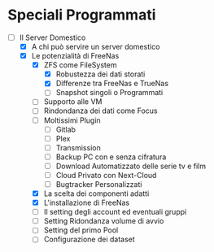 # Speciali Programmati

- [ ] Il Server Domestico
  - [x] A chi può servire un server domestico
  - [x] Le potenzialità di FreeNas
    - [x] ZFS come FileSystem
      - [x] Robustezza dei dati storati
      - [x] Differenze tra FreeNas e TrueNas
      - [ ] Snapshot singoli o Programmati
    - [ ] Supporto alle VM
    - [ ] Rindondanza dei dati come Focus
    - [ ] Moltissimi Plugin
      - [ ] Gitlab
      - [ ] Plex
      - [ ] Transmission
      - [ ] Backup PC con e senza cifratura
      - [ ] Download Automatizzato delle serie tv e film
      - [ ] Cloud Privato con Next-Cloud
      - [ ] Bugtracker Personalizzati
    - [x] La scelta dei componenti adatti
    - [x] L'installazione di FreeNas
    - [ ] Il setting degli account ed eventuali gruppi
    - [ ] Setting Ridondanza volume di avvio
    - [ ] Setting del primo Pool
    - [ ] Configurazione dei dataset